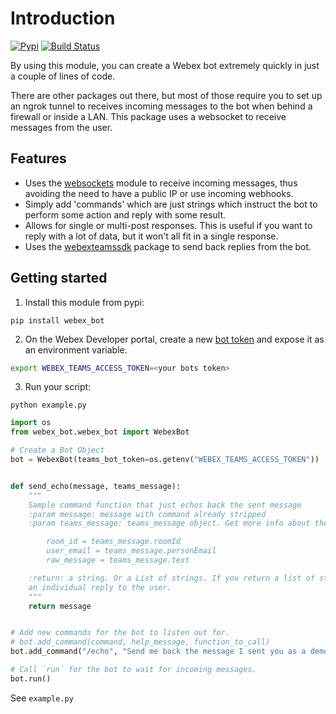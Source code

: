 # Introduction

[![Pypi](https://img.shields.io/pypi/v/webex_bot.svg)](https://pypi.python.org/pypi/webex_bot) [![Build Status](https://github.com/fbradyirl/webex_bot/workflows/Python%20package/badge.svg)](https://github.com/fbradyirl/webex_bot/actions)

By using this module, you can create a Webex bot extremely quickly in just a couple of lines of code.

There are other packages out there, but most of those require you to set up an ngrok tunnel to receives incoming messages to the bot when behind a firewall or inside a LAN. This package uses a websocket to receive messages from the user.

## Features
* Uses the [websockets][1] module to receive incoming messages, thus avoiding the need to have a public IP or use incoming webhooks.
* Simply add 'commands' which are just strings which instruct the bot to perform some action and reply with some result.
* Allows for single or multi-post responses. This is useful if you want to reply with a lot of data, but it won't all fit in a single response.
* Uses the [webexteamssdk][2] package to send back replies from the bot.

## Getting started

1. Install this module from pypi:

`pip install webex_bot`

2. On the Webex Developer portal, create a new [bot token][3] and expose it as an environment variable.

```sh
export WEBEX_TEAMS_ACCESS_TOKEN=<your bots token>
```

3. Run your script:

`python example.py`


```python
import os
from webex_bot.webex_bot import WebexBot

# Create a Bot Object
bot = WebexBot(teams_bot_token=os.getenv("WEBEX_TEAMS_ACCESS_TOKEN"))


def send_echo(message, teams_message):
    """
    Sample command function that just echos back the sent message
    :param message: message with command already stripped
    :param teams_message: teams_message object. Get more info about the message received from this. e.g.

        room_id = teams_message.roomId
        user_email = teams_message.personEmail
        raw_message = teams_message.text

    :return: a string. Or a List of strings. If you return a list of strings, each will be sent in
    an individual reply to the user.
    """
    return message


# Add new commands for the bot to listen out for.
# bot.add_command(command, help_message, function_to_call)
bot.add_command("/echo", "Send me back the message I sent you as a demo.", send_echo)

# Call `run` for the bot to wait for incoming messages.
bot.run()
```
See `example.py`

[1]: https://github.com/aaugustin/websockets

[2]: https://github.com/CiscoDevNet/webexteamssdk

[3]: https://developer.webex.com/docs/bots

